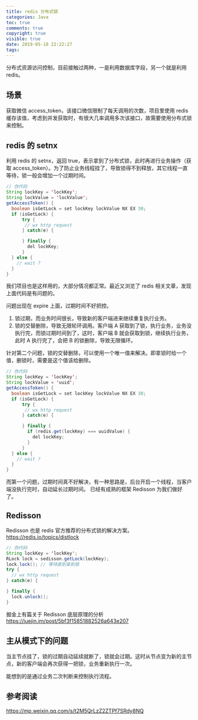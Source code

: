 ```yaml
---
title: redis 分布式锁
categories: Java
toc: true
comments: true
copyright: true
visible: true
date: 2019-05-18 22:22:27
tags:
---
```


分布式资源访问控制，目前接触过两种，一是利用数据库字段，另一个就是利用 redis。

<!--more-->


## 场景

获取微信 access_token，该接口微信限制了每天调用的次数，项目里使用 redis 缓存该值，考虑到并发获取时，有很大几率调用多次该接口，故需要使用分布式锁来控制。

## redis 的 setnx

利用 redis 的 setnx，返回 true，表示拿到了分布式锁，此时再进行业务操作（获取 access_token）。为了防止业务线程挂了，导致锁得不到释放，其它线程一直等待，锁一般会增加一个过期时间。

```java
// 伪代码
String lockKey = 'lockKey';
String lockValue = 'lockValue';
getAccessToken() {
  boolean isGetLock = set lockKey lockValue NX EX 30;
  if (isGetLock) {
      try {
       // wx http request
      } catch(e) {

      } finally {
        del lockKey;
      }
  } else {
    // wait ? 
  }
}

```

我们项目也是这样用的，大部分情况都正常。最近又浏览了 redis 相关文章，发现上面代码是有问题的。

问题出现在 expire 上面，过期时间不好把控。

1. 锁过期，而业务时间很长，导致新的客户端进来继续重复执行业务。
2. 锁的交替删除，导致无限轮环调用。客户端 A 获取到了锁，执行业务，业务没执行完，而锁过期时间到了，这时，客户端 B 就会获取到锁，继续执行业务，此时 A 执行完了，会把 B 的锁删除，导致无限循环。

针对第二个问题，锁的交替删除，可以使用一个唯一值来解决。即拿锁时给一个值，删锁时，需要是这个值该给删除。

```java
// 伪代码
String lockKey = 'lockKey';
String lockValue = 'uuid';
getAccessToken() {
  boolean isGetLock = set lockKey lockValue NX EX 30;
  if (isGetLock) {
      try {
       // wx http request
      } catch(e) {

      } finally {
        if (redis.get(lockKey) === uuidValue) {
          del lockKey;
        }
      }
  } else {
    // wait ? 
  }
}
```

而第一个问题，过期时间真不好解决，有一种思路是，后台开启一个线程，当客户端没执行完时，自动延长过期时间。
已经有成熟的框架 Redisson 为我们做好了。

## Redisson

Redisson 也是 redis 官方推荐的分布式锁的解决方案。https://redis.io/topics/distlock 

```java
// 伪代码
String lockKey = 'lockKey';
RLock lock = sedisson.getLock(lockKey);
lock.lock(); // 等待直到拿到锁
try {
  // wx http request
} catch(e) {

} finally {
  lock.unlock();
}

```

掘金上有篇关于 Redisson 底层原理的分析
https://juejin.im/post/5bf3f15851882526a643e207


## 主从模式下的问题

当主节点挂了，锁的过期自动延续就断了，锁就会过期。这时从节点变为新的主节点，新的客户端会再次获得一把锁，业务重新执行一次。

能想到的是通过业务二次判断来控制执行流程。

## 参考阅读

https://mp.weixin.qq.com/s/t2M5QrLzZ2ZTPf7SRdy8NQ





